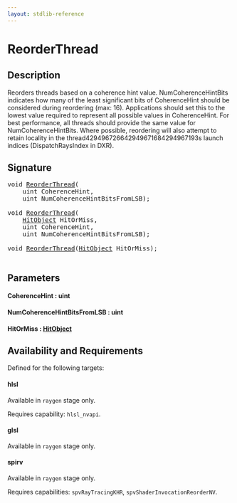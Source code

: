 ```yaml
---
layout: stdlib-reference
---
```


# ReorderThread

## Description

Reorders threads based on a coherence hint value. NumCoherenceHintBits indicates how many of
the least significant bits of CoherenceHint should be considered during reordering (max: 16).
Applications should set this to the lowest value required to represent all possible values in
CoherenceHint. For best performance, all threads should provide the same value for
NumCoherenceHintBits.
Where possible, reordering will also attempt to retain locality in the thread429496726642949671684294967193s launch indices
(DispatchRaysIndex in DXR).




## Signature 

<pre>
<span class="code_keyword">void</span> <a href="/stdlib-reference/global-decls/ReorderThread">ReorderThread</a>(
    <span class="code_keyword">uint</span> <span class='code_param'>CoherenceHint</span>,
    <span class="code_keyword">uint</span> <span class='code_param'>NumCoherenceHintBitsFromLSB</span>);

<span class="code_keyword">void</span> <a href="/stdlib-reference/global-decls/ReorderThread">ReorderThread</a>(
    <a href="/stdlib-reference/types/HitObject/index" class="code_type">HitObject</a> <span class='code_param'>HitOrMiss</span>,
    <span class="code_keyword">uint</span> <span class='code_param'>CoherenceHint</span>,
    <span class="code_keyword">uint</span> <span class='code_param'>NumCoherenceHintBitsFromLSB</span>);

<span class="code_keyword">void</span> <a href="/stdlib-reference/global-decls/ReorderThread">ReorderThread</a>(<a href="/stdlib-reference/types/HitObject/index" class="code_type">HitObject</a> <span class='code_param'>HitOrMiss</span>);

</pre>

## Parameters

#### CoherenceHint  : uint
#### NumCoherenceHintBitsFromLSB  : uint
#### HitOrMiss  : [HitObject](/stdlib-reference/types/HitObject/index)

## Availability and Requirements

Defined for the following targets:

#### hlsl
Available in `raygen` stage only.

Requires capability: `hlsl_nvapi`.
#### glsl
Available in `raygen` stage only.

#### spirv
Available in `raygen` stage only.

Requires capabilities: `spvRayTracingKHR`, `spvShaderInvocationReorderNV`.


